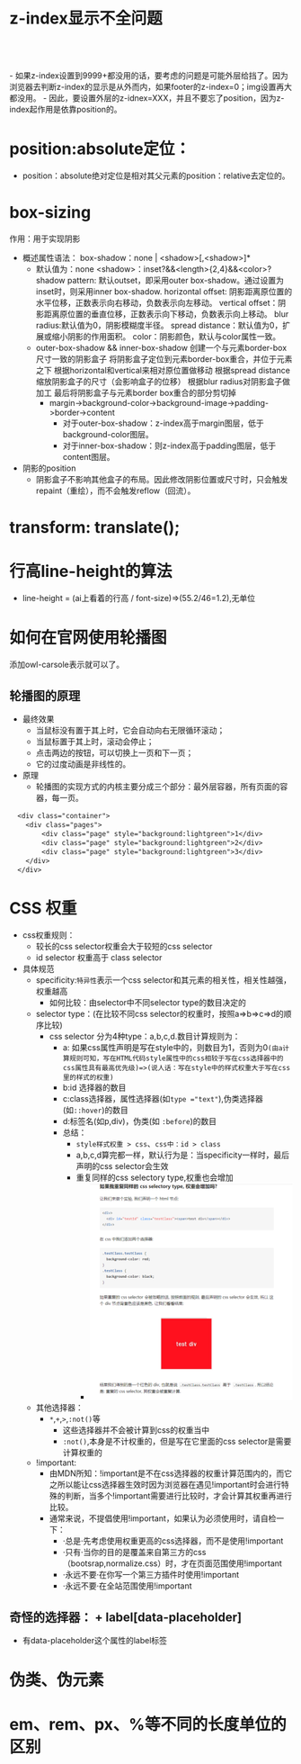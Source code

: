 # z-index显示不全问题
<header>
    <div></div>
</header>
<footer>
    <div>
        <img style="z-index：20；position：XXX">
    </div>
</footer>
- 如果z-index设置到9999+都没用的话，要考虑的问题是可能外层给挡了。因为浏览器去判断z-index的显示是从外而内，如果footer的z-index=0；img设置再大都没用。
- 因此，要设置外层的z-idnex=XXX，并且不要忘了position，因为z-index起作用是依靠position的。

# position:absolute定位：
- position：absolute绝对定位是相对其父元素的position：relative去定位的。

# box-sizing

作用：用于实现阴影

- 概述属性语法：
    box-shadow：none | &#60;shadow&#62;[,&#60;shadow&#62;]*
  - 默认值为：none
        &#60;shadow&#62;：inset?&&&#60;length&#62;{2,4}&&&#60;color&#62;?
        shadow pattern: 默认outset，即采用outer box-shadow。通过设置为inset时，则采用inner box-shadow.
        horizontal offset: 阴影距离原位置的水平位移，正数表示向右移动，负数表示向左移动。
        vertical offset：阴影距离原位置的垂直位移，正数表示向下移动，负数表示向上移动。
        blur radius:默认值为0，阴影模糊度半径。
        spread distance：默认值为0，扩展或缩小阴影的作用面积。
        color：阴影颜色，默认与color属性一致。
  - outer-box-shadow && inner-box-shadow
      创建一个与元素border-box尺寸一致的阴影盒子
      将阴影盒子定位到元素border-box重合，并位于元素之下
      根据horizontal和vertical来相对原位置做移动
      根据spread distance缩放阴影盒子的尺寸（会影响盒子的位移）
      根据blur radius对阴影盒子做加工
      最后将阴影盒子与元素border box重合的部分剪切掉
    - margin->background-color->background-image->padding->border->content
      - 对于outer-box-shadow：z-index高于margin图层，低于background-color图层。
      - 对于inner-box-shadow：则z-index高于padding图层，低于content图层。
- 阴影的position
  - 阴影盒子不影响其他盒子的布局。因此修改阴影位置或尺寸时，只会触发repaint（重绘），而不会触发reflow（回流）。


# transform: translate();

# 行高line-height的算法

- line-height = (ai上看着的行高 / font-size)=>(55.2/46=1.2),无单位

# 如何在官网使用轮播图

添加owl-carsole表示就可以了。

## 轮播图的原理

- 最终效果
  - 当鼠标没有置于其上时，它会自动向右无限循环滚动；
  - 当鼠标置于其上时，滚动会停止；
  - 点击两边的按钮，可以切换上一页和下一页；
  - 它的过度动画是非线性的。
- 原理
  - 轮播图的实现方式的内核主要分成三个部分：最外层容器，所有页面的容器，每一页。
  
```
  <div class="container">
    <div class="pages">
        <div class="page" style="background:lightgreen">1</div>
        <div class="page" style="background:lightgreen">2</div>
        <div class="page" style="background:lightgreen">3</div>
    </div>
  </div>
```


# CSS 权重

- css权重规则：
  - 较长的css selector权重会大于较短的css selector
  - id selector 权重高于 class selector
- 具体规范
  - specificity:`特异性`表示一个css selector和其元素的相关性，相关性越强，权重越高
    - 如何比较：由selector中不同selector type的数目决定的
  - selector type：(在比较不同css selector的权重时，按照a=>b=>c=>d的顺序比较)
    - css selector 分为4种type：a,b,c,d.数目计算规则为：
      - a: 如果css属性声明是写在style中的，则数目为1，否则为0`(由a计算规则可知，写在HTML代码style属性中的css相较于写在css选择器中的css属性具有最高优先级)=>(说人话：写在style中的样式权重大于写在css里的样式的权重)`
      - b:id 选择器的数目
      - c:class选择器，属性选择器(如`type ="text"`),伪类选择器(如`::hover`)的数目
      - d:标签名(如p,div)，伪类(如 `:before`)的数目
      - 总结：
        - `style样式权重 > css`、`css中：id > class`
        - a,b,c,d算完都一样，默认行为是：当specificity一样时，最后声明的css selector会生效
        - 重复同样的css selectory type,权重也会增加
          - ![重复同样selectoryTyle显示结果](./images/重复同样样式权重结果.png)
  - 其他选择器：
    - `*`,`+`,`>`,`:not()`等
      - 这些选择器并不会被计算到css的权重当中
      - `:not()`,本身是不计权重的，但是写在它里面的css selector是需要计算权重的
  - !important:
    - 由MDN所知：!important是不在css选择器的权重计算范围内的，而它之所以能让css选择器生效时因为浏览器在遇见!important时会进行特殊的判断，当多个!important需要进行比较时，才会计算其权重再进行比较。
    - 通常来说，不提倡使用!important，如果认为必须使用时，请自检一下：
      - ·总是·先考虑使用权重更高的css选择器，而不是使用!important
      - ·只有·当你的目的是覆盖来自第三方的css（bootsrap,normalize.css）时，才在页面范围使用!important
      - ·永远不要·在你写一个第三方插件时使用!important
      - ·永远不要·在全站范围使用!important

## 奇怪的选择器： + label[data-placeholder]
- 有data-placeholder这个属性的label标签


# 伪类、伪元素


# em、rem、px、%等不同的长度单位的区别
